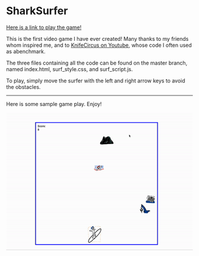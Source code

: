 # SharkSurfer

[Here is a link to play the game!](https://aidanosulli.github.io/SharkSurfer/)

This is the first video game I have ever created! Many thanks to my friends whom inspired me, and to [KnifeCircus on Youtube](https://www.youtube.com/channel/UCwjglHy7pCPF4ES-S7FKxQg), 
whose code I often used as abenchmark. 

The three files containing all the code can be found on the master branch, named index.html, surf_style.css, and surf_script.js. 

To play, simply move the surfer with the left and right arrow keys to avoid the obstacles.

---
Here is some sample game play. Enjoy!

![](ezgif.com-gif-maker.gif)


